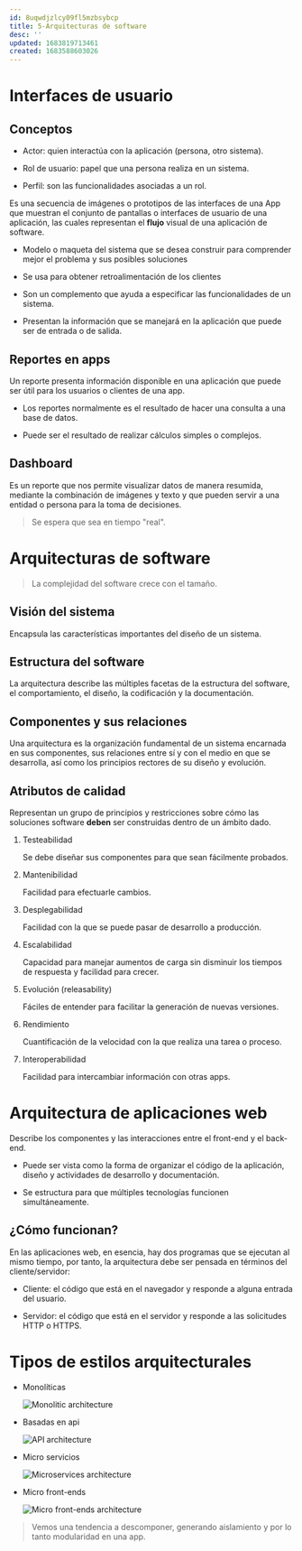 ```yaml
---
id: 8uqwdjzlcy09fl5mzbsybcp
title: 5-Arquitecturas de software
desc: ''
updated: 1683819713461
created: 1683588603026
---
```


# Interfaces de usuario

## Conceptos

- Actor: quien interactúa con la aplicación (persona, otro sistema).

- Rol de usuario: papel que una persona realiza en un sistema.

- Perfil: son las funcionalidades asociadas a un rol.

Es una secuencia de imágenes o prototipos de las interfaces de una App que muestran el conjunto de pantallas o  interfaces de usuario de una aplicación, las cuales representan el **flujo** visual de una aplicación de software.

- Modelo o maqueta del sistema que se desea construir para comprender mejor el problema y sus posibles soluciones

- Se usa para obtener retroalimentación de los clientes

- Son un complemento que ayuda a especificar las funcionalidades de un sistema.

- Presentan la información que se manejará en la aplicación que puede ser de entrada o de salida.

## Reportes en apps

Un reporte presenta información disponible en una aplicación que puede ser útil para los usuarios o clientes de una app.

- Los reportes normalmente es el resultado de hacer una consulta a una base de datos.

- Puede ser el resultado de realizar cálculos simples o complejos.

## Dashboard

Es un reporte que nos permite visualizar datos de manera resumida, mediante la combinación de  imágenes y texto y que pueden servir a una entidad o persona para la toma de decisiones.

> Se espera que sea en tiempo "real".

# Arquitecturas de software

> La complejidad del software crece con el tamaño.

## Visión del sistema

Encapsula las características importantes del diseño de un sistema.

## Estructura del software

La arquitectura describe las múltiples facetas de la estructura del software, el comportamiento, el diseño, la codificación y la documentación.

## Componentes y sus relaciones

Una arquitectura es la organización fundamental de un sistema encarnada en sus componentes, sus relaciones entre sí y con el medio en que se desarrolla, así como los principios rectores de su diseño y evolución.

## Atributos de calidad

Representan un grupo de principios y restricciones sobre cómo las soluciones software **deben** ser construidas dentro de un ámbito dado.

1. Testeabilidad

    Se debe diseñar sus componentes para que sean fácilmente probados.

2. Mantenibilidad

    Facilidad para efectuarle cambios.

3. Desplegabilidad

    Facilidad con la que se puede pasar de desarrollo a producción.

4. Escalabilidad

    Capacidad para manejar aumentos de carga sin disminuir los tiempos de respuesta y facilidad para crecer.

5. Evolución (releasability)

    Fáciles de entender para facilitar la generación de nuevas versiones.

6. Rendimiento

    Cuantificación de la velocidad con la que realiza una tarea o proceso.

7. Interoperabilidad

    Facilidad para intercambiar información con otras apps.

# Arquitectura de aplicaciones web

Describe los componentes y las interacciones entre el front-end y el back-end.

- Puede ser vista como la forma de organizar el código de la aplicación, diseño y actividades de desarrollo y documentación.

- Se estructura para que múltiples tecnologías funcionen simultáneamente.

## ¿Cómo funcionan?

En las aplicaciones web, en esencia, hay dos programas que se ejecutan al mismo tiempo, por tanto, la arquitectura debe ser pensada en términos del cliente/servidor:

- Cliente: el código que está en el navegador y responde a alguna entrada del usuario.

- Servidor: el código que está en el servidor y responde a las solicitudes HTTP o HTTPS.

# Tipos de estilos arquitecturales

- Monolíticas

    ![Monolitic architecture](./assets/University/Desarrollo%20de%20software%20I/1_5-1%20Monolitic_architecture.jpg)

- Basadas en api

    ![API architecture](./assets/University/Desarrollo%20de%20software%20I/1_5-2%20API_architecture.jpg)

- Micro servicios

    ![Microservices architecture](./assets/University/Desarrollo%20de%20software%20I/1_5-3%20Microservices_architecture.jpg)

- Micro front-ends

    ![Micro front-ends architecture](./assets/University/Desarrollo%20de%20software%20I/1_5-4%20Micro_front-ends_architecture.jpg)

> Vemos una tendencia a descomponer, generando aislamiento y por lo tanto modularidad en una app.